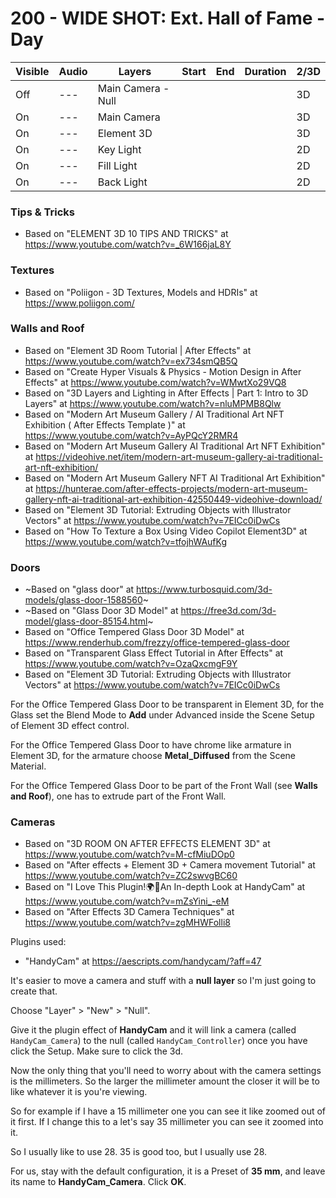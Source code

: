 # 200 - WIDE SHOT: Ext. Hall of Fame - Day

| Visible| Audio | Layers | Start | End | Duration | 2/3D |
| --- | --- | --- | --- | --- | --- | --- |
| Off | --- | Main Camera - Null | | | | 3D |
| On | --- | Main Camera | | | | 3D |
| On | --- | Element 3D | | | | 3D |
| On | --- | Key Light | | | | 2D |
| On | --- | Fill Light | | | | 2D |
| On | --- | Back Light | | | | 2D |

### Tips & Tricks

- Based on "ELEMENT 3D 10 TIPS AND TRICKS" at https://www.youtube.com/watch?v=_6W166jaL8Y

### Textures

- Based on "Poliigon - 3D Textures, Models and HDRIs" at https://www.poliigon.com/

### Walls and Roof

- Based on "Element 3D Room Tutorial | After Effects" at https://www.youtube.com/watch?v=ex734smQB5Q
- Based on "Create Hyper Visuals & Physics - Motion Design in After Effects" at https://www.youtube.com/watch?v=WMwtXo29VQ8
- Based on "3D Layers and Lighting in After Effects | Part 1: Intro to 3D Layers" at https://www.youtube.com/watch?v=nluMPMB8Qlw
- Based on "Modern Art Museum Gallery / AI Traditional Art NFT Exhibition ( After Effects Template )" at https://www.youtube.com/watch?v=AyPQcY2RMR4
- Based on "Modern Art Museum Gallery AI Traditional Art NFT Exhibition" at https://videohive.net/item/modern-art-museum-gallery-ai-traditional-art-nft-exhibition/
- Based on "Modern Art Museum Gallery NFT AI Traditional Art Exhibition" at https://hunterae.com/after-effects-projects/modern-art-museum-gallery-nft-ai-traditional-art-exhibition-42550449-videohive-download/
- Based on "Element 3D Tutorial: Extruding Objects with Illustrator Vectors" at https://www.youtube.com/watch?v=7EICc0iDwCs
- Based on "How To Texture a Box Using Video Copilot Element3D" at https://www.youtube.com/watch?v=tfojhWAufKg

### Doors

- ~Based on "glass door" at https://www.turbosquid.com/3d-models/glass-door-1588560~
- ~Based on "Glass Door 3D Model" at https://free3d.com/3d-model/glass-door-85154.html~
- Based on "Office Tempered Glass Door 3D Model" at https://www.renderhub.com/frezzy/office-tempered-glass-door
- Based on "Transparent Glass Effect Tutorial in After Effects" at https://www.youtube.com/watch?v=OzaQxcmgF9Y
- Based on "Element 3D Tutorial: Extruding Objects with Illustrator Vectors" at https://www.youtube.com/watch?v=7EICc0iDwCs

For the Office Tempered Glass Door to be transparent in Element 3D, for the Glass set the Blend Mode to **Add** under Advanced inside the Scene Setup of Element 3D effect control.

For the Office Tempered Glass Door to have chrome like armature in Element 3D, for the armature choose **Metal_Diffused** from the Scene Material.

For the Office Tempered Glass Door to be part of the Front Wall (see **Walls and Roof**), one has to extrude part of the Front Wall.

### Cameras

- Based on "3D ROOM ON AFTER EFFECTS ELEMENT 3D" at https://www.youtube.com/watch?v=M-cfMiuDOp0
- Based on "After effects + Element 3D + Camera movement Tutorial" at https://www.youtube.com/watch?v=ZC2swvgBC60
- Based on "I Love This Plugin!🌍💖An In-depth Look at HandyCam" at https://www.youtube.com/watch?v=mZsYini_-eM
- Based on "After Effects 3D Camera Techniques" at https://www.youtube.com/watch?v=zgMHWFolli8

Plugins used:

- "HandyCam" at https://aescripts.com/handycam/?aff=47

It's easier to move a camera and stuff with a **null layer** so I'm just going to create that. 

Choose "Layer" > "New" > "Null".

Give it the plugin effect of **HandyCam** and it will link a camera (called ```HandyCam_Camera```) to the null (called ```HandyCam_Controller```) once you have click the Setup. Make sure to click the 3d.

Now the only thing that you'll need to worry about with the camera settings is the millimeters. So the larger the millimeter amount the closer it will be to like whatever it is you're viewing.

So for example if I have a 15 millimeter one you can see it like zoomed out of it first. If I change this to a let's say 35 millimeter you can see it zoomed into it. 

So I usually like to use 28. 35 is good too, but I usually use 28.

For us, stay with the default configuration, it is a Preset of **35 mm**, and leave its name to **HandyCam_Camera**. Click **OK**.

